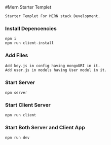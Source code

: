 #Mern Starter Templet

```
Starter Templet For MERN stack Development.
```

### Install Depencencies
```
npm i
npm run client-install
```

### Add Files

```
Add key.js in config having mongoURI in it.
Add user.js in models having User model in it.
```

### Start Server 
```
npm server
```

### Start Client Server 
```
npm run client
```

### Start Both Server and Client App 
```
npm run dev
```